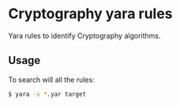 # Cryptography yara rules

Yara rules to identify Cryptography algorithms.

## Usage

To search will all the rules:

```bash
$ yara -s *.yar target
```